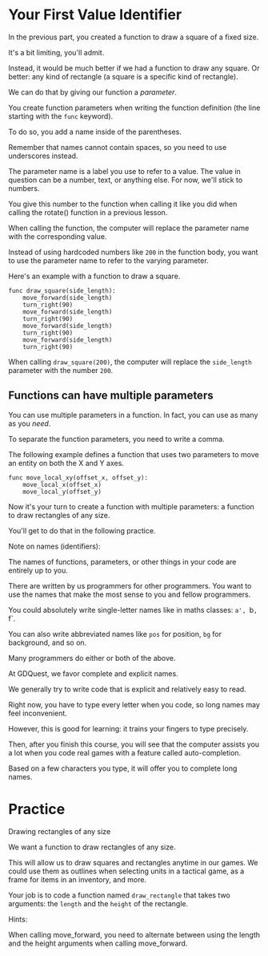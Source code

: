 # Your First Value Identifier

In the previous part, you created a function to draw a square of a fixed size.

It's a bit limiting, you'll admit.

Instead, it would be much better if we had a function to draw any square. Or better: any kind of rectangle (a square is a specific kind of rectangle).

We can do that by giving our function a _parameter_.

You create function parameters when writing the function definition (the line starting with the `func` keyword).

To do so, you add a name inside of the parentheses.

<!-- EXAMPLE -->

Remember that names cannot contain spaces, so you need to use underscores instead.

The parameter name is a label you use to refer to a value. The value in question can be a number, text, or anything else. For now, we'll stick to numbers.

You give this number to the function when calling it like you did when calling the rotate() function in a previous lesson.

<!-- Example of a function definition, function call, and how the label gets replaced by the value -->

When calling the function, the computer will replace the parameter name with the corresponding value.

Instead of using hardcoded numbers like `200` in the function body, you want to use the parameter name to refer to the varying parameter.

Here's an example with a function to draw a square.

```gdscript
func draw_square(side_length):
    move_forward(side_length)
    turn_right(90)
    move_forward(side_length)
    turn_right(90)
    move_forward(side_length)
    turn_right(90)
    move_forward(side_length)
    turn_right(90)
```

When calling `draw_square(200)`, the computer will replace the `side_length` parameter with the number `200`.

## Functions can have multiple parameters

You can use multiple parameters in a function. In fact, you can use as many as you _need_.

To separate the function parameters, you need to write a comma.

<!-- example with comma -->

The following example defines a function that uses two parameters to move an entity on both the X and Y axes.

```
func move_local_xy(offset_x, offset_y):
    move_local_x(offset_x)
    move_local_y(offset_y)
```

Now it's your turn to create a function with multiple parameters: a function to draw rectangles of any size.

You'll get to do that in the following practice.



Note on names (identifiers):

The names of functions, parameters, or other things in your code are entirely up to you.

There are written by us programmers for other programmers. You want to use the names that make the most sense to you and fellow programmers.

You could absolutely write single-letter names like in maths classes: `a', `b`, `f`.

You can also write abbreviated names like `pos` for position, `bg` for background, and so on.

Many programmers do either or both of the above.

At GDQuest, we favor complete and explicit names.

We generally try to write code that is explicit and relatively easy to read.

Right now, you have to type every letter when you code, so long names may feel inconvenient.

However, this is good for learning: it trains your fingers to type precisely.

Then, after you finish this course, you will see that the computer assists you a lot when you code real games with a feature called auto-completion.

Based on a few characters you type, it will offer you to complete long names.


# Practice

Drawing rectangles of any size

We want a function to draw rectangles of any size.

This will allow us to draw squares and rectangles anytime in our games. We could use them as outlines when selecting units in a tactical game, as a frame for items in an inventory, and more.

Your job is to code a function named `draw_rectangle` that takes two arguments: the `length` and the `height` of the rectangle.


Hints:

When calling move_forward, you need to alternate between using the length and the height arguments when calling move_forward.
